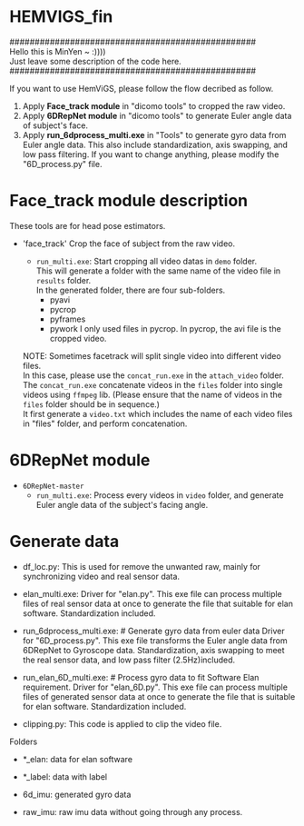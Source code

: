 # HEMVIGS_fin <br>
################################################# <br>
Hello this is MinYen ~ :)))) <br>
Just leave some description of the code here.<br>
################################################# <br>

If you want to use HemViGS, please follow the flow decribed as follow.
1. Apply **Face_track module** in "dicomo tools" to cropped the raw video.
2. Apply **6DRepNet module** in "dicomo tools" to generate Euler angle data of subject's face.
3. Apply **run_6dprocess_multi.exe** in "Tools" to generate gyro data from Euler angle data.
	This also include standardization, axis swapping, and low pass filtering.
	If you want to change anything, please modify the "6D_process.py" file.


# Face_track module description <br>

These tools are for head pose estimators.  
- 'face_track'
	Crop the face of subject from the raw video. <br>
	- `run_multi.exe`:
		Start cropping all video datas in `demo` folder.  
		This will generate a folder with the same name of the video file in `results` folder.  
		In the generated folder, there are four sub-folders.  
		- pyavi
		- pycrop
		- pyframes
		- pywork
		I only used files in pycrop. In pycrop, the avi file is the cropped video.  
		
	NOTE: Sometimes facetrack will split single video into different video files.  
	In this case, please use the `concat_run.exe` in the `attach_video` folder.  
	The `concat_run.exe` concatenate videos in the `files` folder into single videos using `ffmpeg` lib. (Please ensure that the name of videos in the `files` folder should be in sequence.)  
	It first generate a `video.txt` which includes the name of each video files in "files" folder, and perform concatenation.

# 6DRepNet module <br>	
- `6DRepNet-master`  
	- `run_multi.exe`:
		Process every videos in `video` folder, and generate Euler angle data of the subject's facing angle.

# Generate data
- df_loc.py:
	This is used for remove the unwanted raw, mainly for synchronizing video and real sensor data.
- elan_multi.exe:
	Driver for "elan.py". This exe file can process multiple files of real sensor data at once to generate the file that suitable for elan software.
	Standardization included.

- run_6dprocess_multi.exe: # Generate gyro data from euler data
	Driver for "6D_process.py". This exe file transforms the Euler angle data from 6DRepNet to Gyroscope data.
	Standardization, axis swapping to meet the real sensor data, and low pass filter (2.5Hz)included.

- run_elan_6D_multi.exe:   # Process gyro data to fit Software Elan requirement.
	Driver for "elan_6D.py". This exe file can process multiple files of generated sensor data at once to generate the file that is suitable for elan software.
	Standardization included.

- clipping.py: 
	This code is applied to clip the video file.

Folders

- *_elan: data for elan software

- *_label: data with label

- 6d_imu: generated gyro data

- raw_imu: raw imu data without going through any process.






